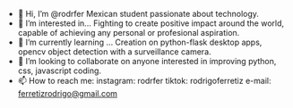 - 👋 Hi, I’m @rodrfer
Mexican student passionate about technology.
- 👀 I’m interested in...
Fighting to create positive impact around the world, capable of achieving any personal or profesional aspiration. 
- 🌱 I’m currently learning ...
Creation on python-flask desktop apps, opencv object detection with a surveillance camera. 
- 💞️ I’m looking to collaborate on anyone interested in improving python, css, javascript coding. 
- 📫 How to reach me: 
instagram: rodrfer
tiktok: rodrigoferretiz
e-mail: ferretizrodrigo@gmail.com


